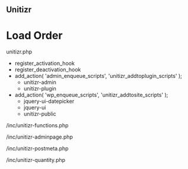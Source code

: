 ## Unitizr

# Load Order

unitizr.php
- register_activation_hook
- register_deactivation_hook
- add_action( 'admin_enqueue_scripts',  'unitizr_addtoplugin_scripts' );
    - unitizr-admin
    - unitizr-plugin
- add_action( 'wp_enqueue_scripts', 'unitizr_addtosite_scripts' );
    - jquery-ui-datepicker
    - jquery-ui
    - unitizr-public

/inc/unitizr-functions.php

/inc/unitizr-adminpage.php

/inc/unitizr-postmeta.php

/inc/unitizr-quantity.php